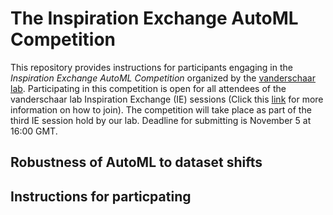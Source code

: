 # The Inspiration Exchange AutoML Competition

This repository provides instructions for participants engaging in the *Inspiration Exchange AutoML Competition* organized by the [vanderschaar lab](https://www.vanderschaar-lab.com/engagement-sessions/). Participating in this competition is open for all attendees of the vanderschaar lab Inspiration Exchange (IE) sessions (Click this [link](https://www.vanderschaar-lab.com/engagement-sessions/) for more information on how to join). The competition will take place as part of the third IE session hold by our lab. Deadline for submitting is November 5 at 16:00 GMT.

## Robustness of AutoML to dataset shifts


## Instructions for particpating





